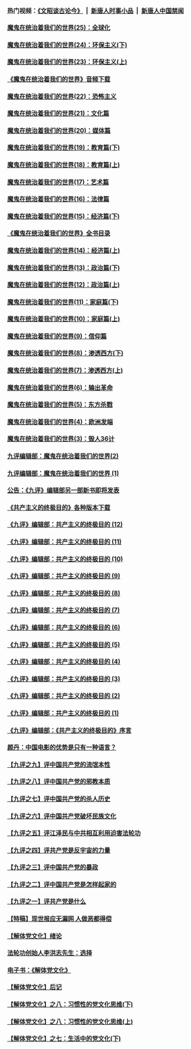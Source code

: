 #### 热门视频：[《文昭谈古论今》](https://github.com/gfw-breaker/wenzhao/blob/master/README.md?t=10171533) &nbsp;|&nbsp; [新唐人时事小品](https://github.com/gfw-breaker/ntdtv-comedy/blob/master/README.md?t=10171533) &nbsp;|&nbsp; [新唐人中国禁闻](https://github.com/gfw-breaker/ntdtv-news/blob/master/README.md?t=10171533)

#### [魔鬼在统治着我们的世界(25)：全球化](../pages/nsc422/n10788205.md?t=10171533) 

#### [魔鬼在统治着我们的世界(24)：环保主义(下)](../pages/nsc422/n10695307.md?t=10171533) 

#### [魔鬼在统治着我们的世界(23)：环保主义(上)](../pages/nsc422/n10688613.md?t=10171533) 

#### [《魔鬼在统治着我们的世界》音频下载](../pages/nsc422/n10635553.md?t=10171533) 

#### [魔鬼在统治着我们的世界(22)：恐怖主义](../pages/nsc422/n10614727.md?t=10171533) 

#### [魔鬼在统治着我们的世界(21)：文化篇](../pages/nsc422/n10597706.md?t=10171533) 

#### [魔鬼在统治着我们的世界(20)：媒体篇](../pages/nsc422/n10586579.md?t=10171533) 

#### [魔鬼在统治着我们的世界(19)：教育篇(下)](../pages/nsc422/n10564808.md?t=10171533) 

#### [魔鬼在统治着我们的世界(18)：教育篇(上)](../pages/nsc422/n10526970.md?t=10171533) 

#### [魔鬼在统治着我们的世界(17)：艺术篇](../pages/nsc422/n10499093.md?t=10171533) 

#### [魔鬼在统治着我们的世界(16)：法律篇](../pages/nsc422/n10485969.md?t=10171533) 

#### [魔鬼在统治着我们的世界(15)：经济篇(下)](../pages/nsc422/n10469975.md?t=10171533) 

#### [《魔鬼在统治着我们的世界》全书目录](../pages/nsc422/n10464261.md?t=10171533) 

#### [魔鬼在统治着我们的世界(14)：经济篇(上)](../pages/nsc422/n10457370.md?t=10171533) 

#### [魔鬼在统治着我们的世界(13)：政治篇(下)](../pages/nsc422/n10448270.md?t=10171533) 

#### [魔鬼在统治着我们的世界(12)：政治篇(上)](../pages/nsc422/n10444576.md?t=10171533) 

#### [魔鬼在统治着我们的世界(11)：家庭篇(下)](../pages/nsc422/n10440961.md?t=10171533) 

#### [魔鬼在统治着我们的世界(10)：家庭篇(上)](../pages/nsc422/n10435448.md?t=10171533) 

#### [魔鬼在统治着我们的世界(9)：信仰篇](../pages/nsc422/n10432159.md?t=10171533) 

#### [魔鬼在统治着我们的世界(8)：渗透西方(下)](../pages/nsc422/n10429603.md?t=10171533) 

#### [魔鬼在统治着我们的世界(7)：渗透西方(上)](../pages/nsc422/n10426013.md?t=10171533) 

#### [魔鬼在统治着我们的世界(6)：输出革命](../pages/nsc422/n10421536.md?t=10171533) 

#### [魔鬼在统治着我们的世界(5)：东方杀戮](../pages/nsc422/n10417707.md?t=10171533) 

#### [魔鬼在统治着我们的世界(4)：欧洲发端](../pages/nsc422/n10414890.md?t=10171533) 

#### [魔鬼在统治着我们的世界(3)：毁人36计](../pages/nsc422/n10411583.md?t=10171533) 

#### [九评编辑部：魔鬼在统治着我们的世界(2)](../pages/nsc422/n10410036.md?t=10171533) 

#### [九评编辑部：魔鬼在统治着我们的世界 (1)](../pages/nsc422/n10406825.md?t=10171533) 

#### [公告：《九评》编辑部另一部新书即将发表](../pages/nsc422/n10405104.md?t=10171533) 

#### [《共产主义的终极目的》各种版本下载](../pages/nsc422/n10022138.md?t=10171533) 

#### [《九评》编辑部：共产主义的终极目的 (12)](../pages/nsc422/n9933272.md?t=10171533) 

#### [《九评》编辑部：共产主义的终极目的 (11)](../pages/nsc422/n9924973.md?t=10171533) 

#### [《九评》编辑部：共产主义的终极目的 (10)](../pages/nsc422/n9920883.md?t=10171533) 

#### [《九评》编辑部：共产主义的终极目的 (9)](../pages/nsc422/n9916363.md?t=10171533) 

#### [《九评》编辑部：共产主义的终极目的 (8)](../pages/nsc422/n9912488.md?t=10171533) 

#### [《九评》编辑部：共产主义的终极目的 (7)](../pages/nsc422/n9901176.md?t=10171533) 

#### [《九评》编辑部：共产主义的终极目的 (6)](../pages/nsc422/n9899359.md?t=10171533) 

#### [《九评》编辑部：共产主义的终极目的 (5)](../pages/nsc422/n9893174.md?t=10171533) 

#### [《九评》编辑部：共产主义的终极目的 (4)](../pages/nsc422/n9891246.md?t=10171533) 

#### [《九评》编辑部：共产主义的终极目的 (3)](../pages/nsc422/n9879879.md?t=10171533) 

#### [《九评》编辑部：共产主义的终极目的 (2)](../pages/nsc422/n9876205.md?t=10171533) 

#### [《九评》编辑部：共产主义的终极目的 (1)](../pages/nsc422/n9865857.md?t=10171533) 

#### [《九评》编辑部：《共产主义的终极目的》序言](../pages/nsc422/n9862666.md?t=10171533) 

#### [颜丹：中国电影的优势是只有一种语言？](../pages/nsc422/n9583062.md?t=10171533) 

#### [【九评之九】评中国共产党的流氓本性](../pages/nsc422/n737542.md?t=10171533) 

#### [【九评之八】评中国共产党的邪教本质](../pages/nsc422/n735942.md?t=10171533) 

#### [【九评之七】评中国共产党的杀人历史](../pages/nsc422/n733806.md?t=10171533) 

#### [【九评之六】评中国共产党破坏民族文化](../pages/nsc422/n731667.md?t=10171533) 

#### [【九评之五】评江泽民与中共相互利用迫害法轮功](../pages/nsc422/n730058.md?t=10171533) 

#### [【九评之四】评共产党是反宇宙的力量](../pages/nsc422/n727814.md?t=10171533) 

#### [【九评之三】评中国共产党的暴政](../pages/nsc422/n725597.md?t=10171533) 

#### [【九评之二】评中国共产党是怎样起家的](../pages/nsc422/n723946.md?t=10171533) 

#### [【九评之一】评共产党是什么](../pages/nsc422/n722529.md?t=10171533) 

#### [【特稿】现世报应无漏网 人做恶都得偿](../pages/nsc422/n4215167.md?t=10171533) 

#### [【解体党文化】绪论](../pages/nsc422/n1449356.md?t=10171533) 

#### [法轮功创始人李洪志先生：选择](../pages/nsc422/n3580738.md?t=10171533) 

#### [电子书：《解体党文化》](../pages/nsc422/n1573484.md?t=10171533) 

#### [【解体党文化】后记](../pages/nsc422/n1531999.md?t=10171533) 

#### [【解体党文化】之八：习惯性的党文化思维(下)](../pages/nsc422/n1526477.md?t=10171533) 

#### [【解体党文化】之八：习惯性的党文化思维(上)](../pages/nsc422/n1520631.md?t=10171533) 

#### [【解体党文化】之七：生活中的党文化(下)](../pages/nsc422/n1513446.md?t=10171533) 

